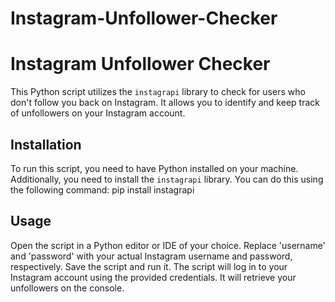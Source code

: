 # Instagram-Unfollower-Checker
# Instagram Unfollower Checker

This Python script utilizes the `instagrapi` library to check for users who don't follow you back on Instagram. It allows you to identify and keep track of unfollowers on your Instagram account.

## Installation

To run this script, you need to have Python installed on your machine. Additionally, you need to install the `instagrapi` library. You can do this using the following command:
pip install instagrapi

## Usage
Open the script in a Python editor or IDE of your choice.
Replace 'username' and 'password' with your actual Instagram username and password, respectively.
Save the script and run it.
The script will log in to your Instagram account using the provided credentials.
It will retrieve your unfollowers on the console.

